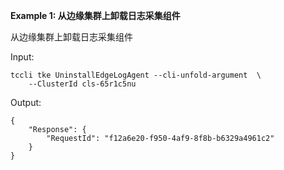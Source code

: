 **Example 1: 从边缘集群上卸载日志采集组件**

从边缘集群上卸载日志采集组件

Input: 

```
tccli tke UninstallEdgeLogAgent --cli-unfold-argument  \
    --ClusterId cls-65r1c5nu
```

Output: 
```
{
    "Response": {
        "RequestId": "f12a6e20-f950-4af9-8f8b-b6329a4961c2"
    }
}
```

